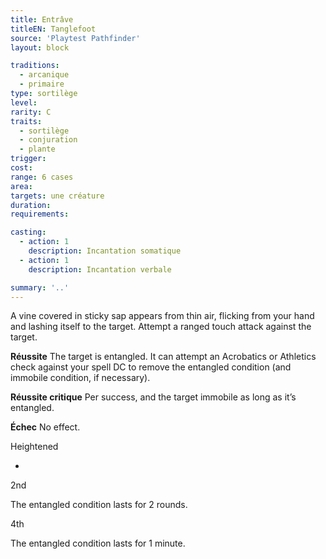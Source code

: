 ```yaml
---
title: Entrâve
titleEN: Tanglefoot
source: 'Playtest Pathfinder'
layout: block

traditions:
  - arcanique
  - primaire
type: sortilège
level: 
rarity: C
traits:
  - sortilège
  - conjuration
  - plante
trigger: 
cost: 
range: 6 cases
area: 
targets: une créature
duration: 
requirements: 

casting:
  - action: 1
    description: Incantation somatique
  - action: 1
    description: Incantation verbale

summary: '..'
---
```

A vine covered in sticky sap appears from thin air, flicking from your hand and lashing itself to the target. Attempt a ranged touch attack against the target.

**Réussite** The target is entangled. It can attempt an Acrobatics or Athletics check against your spell DC to remove the entangled condition (and immobile condition, if necessary).

**Réussite critique** Per success, and the target immobile as long as it’s entangled.

**Échec** No effect.

Heightened

-

2nd

The entangled condition lasts for 2 rounds.

4th

The entangled condition lasts for 1 minute.